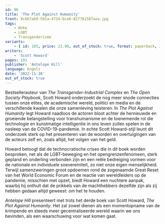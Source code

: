 ```yaml
---
id: 96
title: 'The Plot Against Humanity'
front: 8c667ab9-591a-4724-bce6-827761587aea.jpg
tags:
    - Woke
    - LGBT
    - Transgenderisme
variants:
    - { id: 103, price: 22.99, out_of_stock: true, format: paperback, isbn: 978-1-956887-51-8 }
writers:
    - 'Scott Howard'
pages: 191
publisher: 'Antelope Hill'
language: Engels
date: '2022-11-30'
out_of_stock: true
---
```


Bestsellerauteur van *The Transgender-Industrial Complex* en *The Open Society Playbook*, Scott Howard onderzoekt de nog meer snode connecties tussen onze elites, de academische wereld, politici en media en de verschillende kwalen die onze samenleving teisteren. In *The Plot Against Humanity* legt Howard naadloos de actoren bloot achter de hernieuwde en groeiende belangstelling voor transhumanisme en de toenemende rol die technologie en kunstmatige intelligentie in ons leven zullen spelen in de nasleep van de COVID-19-pandemie. In echte Scott Howard-stijl leunt dit onderzoek sterk op het presenteren van de woorden en overtuigingen van de acteurs zelf en, zoals altijd, het volgen van het geld.
 
Howard betoogt dat de technocratische crises die in dit boek worden besproken, net als de LGBT-beweging en het opengrenzenfenomeen, sterk gepland en onderling verbonden zijn en een reële bedreiging vormen voor de nationale en individuele soevereiniteit, zo niet onze eigen menselijkheid. Terwijl samenzweringen groot opdoemen rond de zogenaamde Great Reset van het World Economic Forum en de reactie van wereldleiders op de pandemie, misschien met opzet, biedt Howard een nuchtere aanpak, waarbij hij onthult dat de prikkels van de machthebbers dezelfde zijn als zij hebben gedaan altijd geweest: om het te houden.
 
*Antelope Hill* presenteert met trots het derde boek van Scott Howard, *The Plot Against Humanity*. Het zal zowel dienen als een momentopname van de krimpende en steeds meer gecentraliseerde wereld waarin we ons bevinden, als een waarschuwing voor wat komen gaat.
